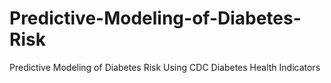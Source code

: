 # Predictive-Modeling-of-Diabetes-Risk
Predictive Modeling of Diabetes Risk Using CDC Diabetes Health Indicators
